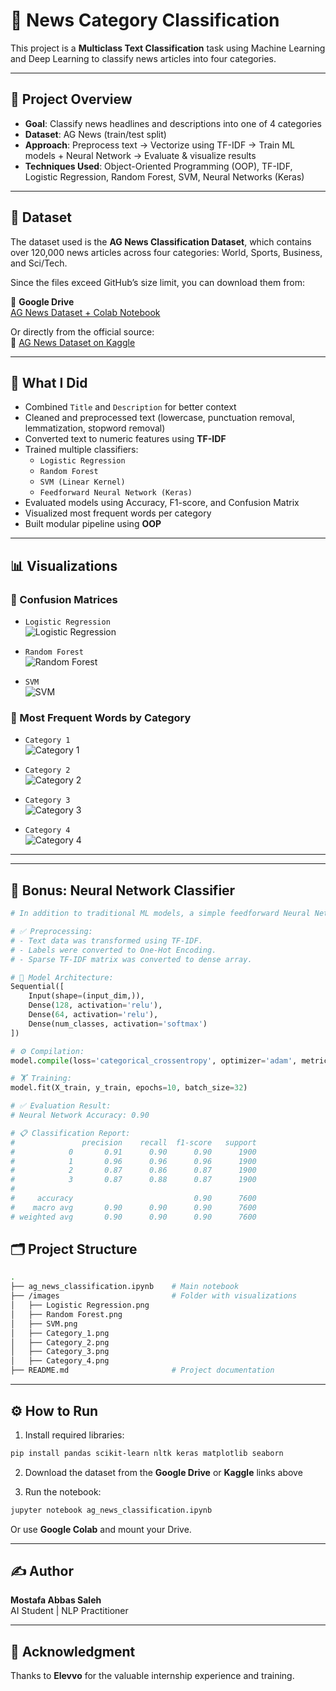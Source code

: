 # 📰 News Category Classification

This project is a **Multiclass Text Classification** task using Machine Learning and Deep Learning to classify news articles into four categories.

---

## 🚀 Project Overview

- **Goal**: Classify news headlines and descriptions into one of 4 categories
- **Dataset**: AG News (train/test split)
- **Approach**: Preprocess text → Vectorize using TF-IDF → Train ML models + Neural Network → Evaluate & visualize results
- **Techniques Used**: Object-Oriented Programming (OOP), TF-IDF, Logistic Regression, Random Forest, SVM, Neural Networks (Keras)

---

## 📁 Dataset

The dataset used is the **AG News Classification Dataset**, which contains over 120,000 news articles across four categories: World, Sports, Business, and Sci/Tech.

Since the files exceed GitHub’s size limit, you can download them from:

🔗 **Google Drive**  
[AG News Dataset + Colab Notebook](https://drive.google.com/drive/folders/1IL4DevN7d0cR-GCQRiwLrYiHtPP9RlFy?usp=drive_link)

Or directly from the official source:  
🔗 [AG News Dataset on Kaggle](https://www.kaggle.com/datasets/amananandrai/ag-news-classification-dataset)

---

## 🧠 What I Did

- Combined `Title` and `Description` for better context
- Cleaned and preprocessed text (lowercase, punctuation removal, lemmatization, stopword removal)
- Converted text to numeric features using **TF-IDF**
- Trained multiple classifiers:
  - `Logistic Regression`
  - `Random Forest`
  - `SVM (Linear Kernel)`
  - `Feedforward Neural Network (Keras)`
- Evaluated models using Accuracy, F1-score, and Confusion Matrix
- Visualized most frequent words per category
- Built modular pipeline using **OOP**

---

## 📊 Visualizations

### 🔢 Confusion Matrices

- `Logistic Regression`  
  ![Logistic Regression](images/Logistic%20Regression.png)

- `Random Forest`  
  ![Random Forest](images/Random%20Forest.png)

- `SVM`  
  ![SVM](images/SVM.png)

### 🧾 Most Frequent Words by Category

- `Category 1`  
  ![Category 1](images/Category_1.png)

- `Category 2`  
  ![Category 2](images/Category_2.png)

- `Category 3`  
  ![Category 3](images/Category_3.png)

- `Category 4`  
  ![Category 4](images/Category_4.png)

---

---

## 🤖 Bonus: Neural Network Classifier

```python
# In addition to traditional ML models, a simple feedforward Neural Network was implemented using Keras.

# ✅ Preprocessing:
# - Text data was transformed using TF-IDF.
# - Labels were converted to One-Hot Encoding.
# - Sparse TF-IDF matrix was converted to dense array.

# 🧠 Model Architecture:
Sequential([
    Input(shape=(input_dim,)),
    Dense(128, activation='relu'),
    Dense(64, activation='relu'),
    Dense(num_classes, activation='softmax')
])

# ⚙️ Compilation:
model.compile(loss='categorical_crossentropy', optimizer='adam', metrics=['accuracy'])

# 🏋️ Training:
model.fit(X_train, y_train, epochs=10, batch_size=32)

# ✅ Evaluation Result:
# Neural Network Accuracy: 0.90

# 📋 Classification Report:
#               precision    recall  f1-score   support
#            0       0.91      0.90      0.90      1900
#            1       0.96      0.96      0.96      1900
#            2       0.87      0.86      0.87      1900
#            3       0.87      0.88      0.87      1900
#
#     accuracy                           0.90      7600
#    macro avg       0.90      0.90      0.90      7600
# weighted avg       0.90      0.90      0.90      7600
```


## 🗂️ Project Structure

```bash
.
├── ag_news_classification.ipynb    # Main notebook
├── /images                         # Folder with visualizations
│   ├── Logistic Regression.png
│   ├── Random Forest.png
│   ├── SVM.png
│   ├── Category_1.png
│   ├── Category_2.png
│   ├── Category_3.png
│   ├── Category_4.png
├── README.md                       # Project documentation
```

---

## ⚙️ How to Run

1. Install required libraries:
```bash
pip install pandas scikit-learn nltk keras matplotlib seaborn
```

2. Download the dataset from the **Google Drive** or **Kaggle** links above

3. Run the notebook:
```bash
jupyter notebook ag_news_classification.ipynb
```

Or use **Google Colab** and mount your Drive.

---

## ✍️ Author

**Mostafa Abbas Saleh**  
AI Student | NLP Practitioner

---

## 🙏 Acknowledgment

Thanks to **Elevvo** for the valuable internship experience and training.
